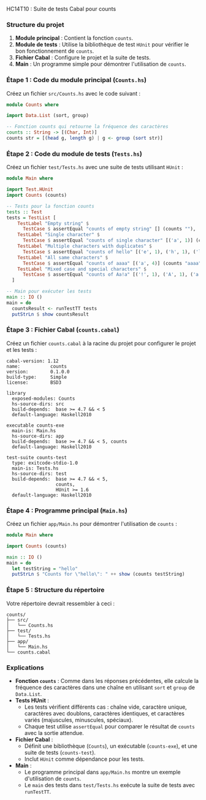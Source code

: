 HC14T10 : Suite de tests Cabal pour counts

### Structure du projet
1. **Module principal** : Contient la fonction `counts`.
2. **Module de tests** : Utilise la bibliothèque de test `HUnit` pour vérifier le bon fonctionnement de `counts`.
3. **Fichier Cabal** : Configure le projet et la suite de tests.
4. **Main** : Un programme simple pour démontrer l'utilisation de `counts`.

### Étape 1 : Code du module principal (`Counts.hs`)
Créez un fichier `src/Counts.hs` avec le code suivant :

```haskell
module Counts where

import Data.List (sort, group)

-- Fonction counts qui retourne la fréquence des caractères
counts :: String -> [(Char, Int)]
counts str = [(head g, length g) | g <- group (sort str)]
```

### Étape 2 : Code du module de tests (`Tests.hs`)
Créez un fichier `test/Tests.hs` avec une suite de tests utilisant `HUnit` :

```haskell
module Main where

import Test.HUnit
import Counts (counts)

-- Tests pour la fonction counts
tests :: Test
tests = TestList [
    TestLabel "Empty string" $
      TestCase $ assertEqual "counts of empty string" [] (counts ""),
    TestLabel "Single character" $
      TestCase $ assertEqual "counts of single character" [('a', 1)] (counts "a"),
    TestLabel "Multiple characters with duplicates" $
      TestCase $ assertEqual "counts of hello" [('e', 1), ('h', 1), ('l', 2), ('o', 1)] (counts "hello"),
    TestLabel "All same characters" $
      TestCase $ assertEqual "counts of aaaa" [('a', 4)] (counts "aaaa"),
    TestLabel "Mixed case and special characters" $
      TestCase $ assertEqual "counts of Aa!a" [('!', 1), ('A', 1), ('a', 2)] (counts "Aa!a")
  ]

-- Main pour exécuter les tests
main :: IO ()
main = do
  countsResult <- runTestTT tests
  putStrLn $ show countsResult
```

### Étape 3 : Fichier Cabal (`counts.cabal`)
Créez un fichier `counts.cabal` à la racine du projet pour configurer le projet et les tests :

```cabal
cabal-version: 1.12
name:           counts
version:        0.1.0.0
build-type:     Simple
license:        BSD3

library
  exposed-modules: Counts
  hs-source-dirs: src
  build-depends:  base >= 4.7 && < 5
  default-language: Haskell2010

executable counts-exe
  main-is: Main.hs
  hs-source-dirs: app
  build-depends:  base >= 4.7 && < 5, counts
  default-language: Haskell2010

test-suite counts-test
  type: exitcode-stdio-1.0
  main-is: Tests.hs
  hs-source-dirs: test
  build-depends:  base >= 4.7 && < 5,
                  counts,
                  HUnit >= 1.6
  default-language: Haskell2010
```

### Étape 4 : Programme principal (`Main.hs`)
Créez un fichier `app/Main.hs` pour démontrer l'utilisation de `counts` :

```haskell
module Main where

import Counts (counts)

main :: IO ()
main = do
  let testString = "hello"
  putStrLn $ "Counts for \"hello\": " ++ show (counts testString)
```

### Étape 5 : Structure du répertoire
Votre répertoire devrait ressembler à ceci :
```
counts/
├── src/
│   └── Counts.hs
├── test/
│   └── Tests.hs
├── app/
│   └── Main.hs
└── counts.cabal
```



### Explications
- **Fonction `counts`** : Comme dans les réponses précédentes, elle calcule la fréquence des caractères dans une chaîne en utilisant `sort` et `group` de `Data.List`.
- **Tests HUnit** :
  - Les tests vérifient différents cas : chaîne vide, caractère unique, caractères avec doublons, caractères identiques, et caractères variés (majuscules, minuscules, spéciaux).
  - Chaque test utilise `assertEqual` pour comparer le résultat de `counts` avec la sortie attendue.
- **Fichier Cabal** :
  - Définit une bibliothèque (`Counts`), un exécutable (`counts-exe`), et une suite de tests (`counts-test`).
  - Inclut `HUnit` comme dépendance pour les tests.
- **Main** :
  - Le programme principal dans `app/Main.hs` montre un exemple d'utilisation de `counts`.
  - Le `main` des tests dans `test/Tests.hs` exécute la suite de tests avec `runTestTT`.

